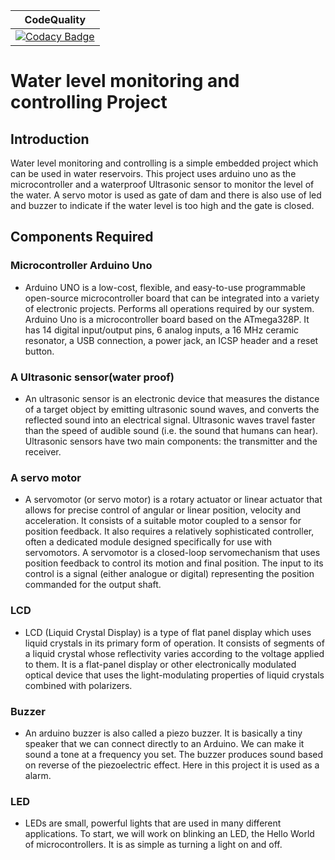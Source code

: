 |  CodeQuality  |
|:-------------:|
|[![Codacy Badge](https://app.codacy.com/project/badge/Grade/6b2abb818f2c47a5b81e5529f6fc0dcf)](https://www.codacy.com/gh/Vivekanandbs/M2_EmbSys/dashboard?utm_source=github.com&amp;utm_medium=referral&amp;utm_content=Vivekanandbs/M2_EmbSys&amp;utm_campaign=Badge_Grade) |

# Water level monitoring and controlling Project

## Introduction 
 Water level monitoring and controlling is a simple embedded project which can be used in water reservoirs. This project uses arduino uno as the microcontroller and a waterproof Ultrasonic sensor to monitor the level of the water. A servo motor is used as gate of dam and there is also use of led and buzzer to indicate if the water level is too high and the gate is closed.

## Components Required 

### Microcontroller Arduino Uno
- Arduino UNO is a low-cost, flexible, and easy-to-use programmable open-source microcontroller board that can be integrated into a variety of electronic projects. Performs all operations required by our system. Arduino Uno is a microcontroller board based on the ATmega328P. It has 14 digital input/output pins, 6 analog inputs, a 16 MHz ceramic resonator, a USB connection, a power jack, an ICSP header and a reset button.

### A Ultrasonic sensor(water proof)
- An ultrasonic sensor is an electronic device that measures the distance of a target object by emitting ultrasonic sound waves, and converts the reflected sound into an electrical signal. Ultrasonic waves travel faster than the speed of audible sound (i.e. the sound that humans can hear). Ultrasonic sensors have two main components: the transmitter and the receiver.

### A servo motor
- A servomotor (or servo motor) is a rotary actuator or linear actuator that allows for precise control of angular or linear position, velocity and acceleration. It consists of a suitable motor coupled to a sensor for position feedback. It also requires a relatively sophisticated controller, often a dedicated module designed specifically for use with servomotors. A servomotor is a closed-loop servomechanism that uses position feedback to control its motion and final position. The input to its control is a signal (either analogue or digital) representing the position commanded for the output shaft.

### LCD 
- LCD (Liquid Crystal Display) is a type of flat panel display which uses liquid crystals in its primary form of operation. It consists of segments of a liquid crystal whose reflectivity varies according to the voltage applied to them. It is a flat-panel display or other electronically modulated optical device that uses the light-modulating properties of liquid crystals combined with polarizers.

### Buzzer
- An arduino buzzer is also called a piezo buzzer. It is basically a tiny speaker that we can connect directly to an Arduino. We can make it sound a tone at a frequency you set. The buzzer produces sound based on reverse of the piezoelectric effect. Here in this project it is used as a alarm.

### LED
- LEDs are small, powerful lights that are used in many different applications. To start, we will work on blinking an LED, the Hello World of microcontrollers. It is as simple as turning a light on and off.

